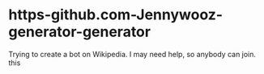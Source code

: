 # https-github.com-Jennywooz-generator-generator

Trying to create a bot on Wikipedia. I may need help, so anybody can join. 
 this
